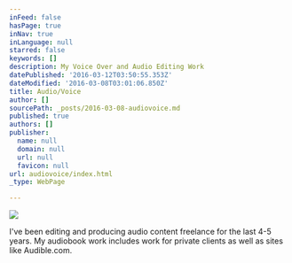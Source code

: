 ```yaml
---
inFeed: false
hasPage: true
inNav: true
inLanguage: null
starred: false
keywords: []
description: My Voice Over and Audio Editing Work
datePublished: '2016-03-12T03:50:55.353Z'
dateModified: '2016-03-08T03:01:06.850Z'
title: Audio/Voice
author: []
sourcePath: _posts/2016-03-08-audiovoice.md
published: true
authors: []
publisher:
  name: null
  domain: null
  url: null
  favicon: null
url: audiovoice/index.html
_type: WebPage

---
```

![](https://s3-us-west-2.amazonaws.com/the-grid-img/p/756cbacf93342f125be0096f4994e0ee2b4d7440.jpg)

I've been editing and producing audio content freelance for the last 4-5 years. My audiobook work includes work for private clients as well as sites like Audible.com.